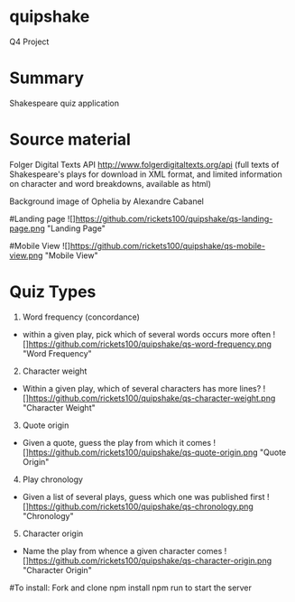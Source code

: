 # quipshake
Q4 Project

# Summary
Shakespeare quiz application


# Source material
Folger Digital Texts API
http://www.folgerdigitaltexts.org/api
(full texts of Shakespeare's plays for download in XML format, and limited information on character and word breakdowns, available as html)

Background image of Ophelia by Alexandre Cabanel

#Landing page
![]https://github.com/rickets100/quipshake/qs-landing-page.png "Landing Page"

#Mobile View
![]https://github.com/rickets100/quipshake/qs-mobile-view.png "Mobile View"

# Quiz Types
1. Word frequency (concordance)
  - within a given play, pick which of several words occurs more often
![]https://github.com/rickets100/quipshake/qs-word-frequency.png "Word Frequency"

2. Character weight
  - Within a given play, which of several characters has more lines?
  ![]https://github.com/rickets100/quipshake/qs-character-weight.png "Character Weight"

3. Quote origin
  - Given a quote, guess the play from which it comes
  ![]https://github.com/rickets100/quipshake/qs-quote-origin.png "Quote Origin"

4. Play chronology
  - Given a list of several plays, guess which one was published first
  ![]https://github.com/rickets100/quipshake/qs-chronology.png "Chronology"


5. Character origin
  - Name the play from whence a given character comes
  ![]https://github.com/rickets100/quipshake/qs-character-origin.png "Character Origin"


#To install:
Fork and clone
npm install
npm run to start the server
